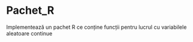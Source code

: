 # Pachet_R
Implementează un pachet R ce conține funcții pentru lucrul cu variabilele aleatoare continue
